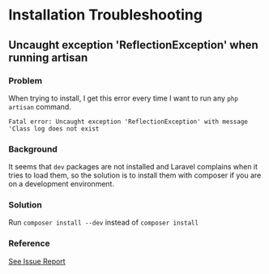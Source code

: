 # Installation Troubleshooting

## Uncaught exception 'ReflectionException' when running artisan

### Problem

When trying to install, I get this error every time I want to run any `php artisan` command.

```
Fatal error: Uncaught exception 'ReflectionException' with message 'Class log does not exist
```

### Background

It seems that `dev` packages are not installed and Laravel complains when it tries to load them, so the solution is to
install them with composer if you are on a development environment.

### Solution

Run `composer install --dev` instead of `composer install`

### Reference

[See Issue Report](https://github.com/alariva/timegrid/issues/52)
